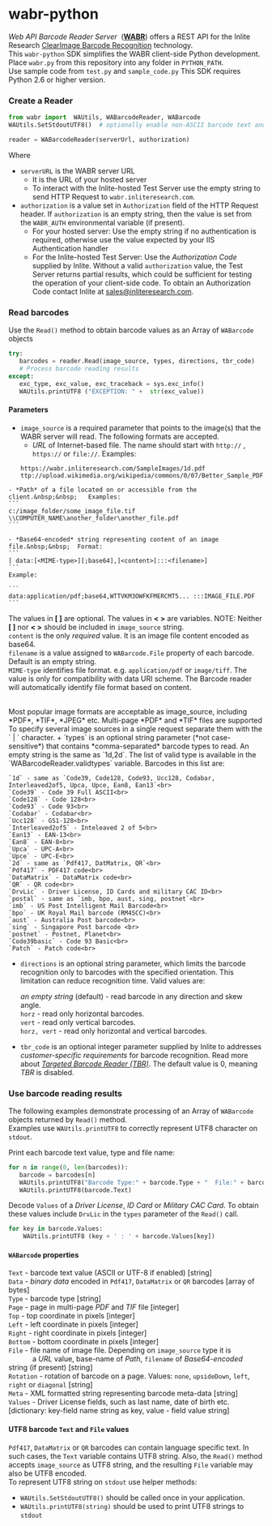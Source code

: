 # wabr-python

*Web API Barcode Reader Server* &nbsp;(**[WABR](http://how-to.inliteresearch.com/web-api-barcode-reader/)**) offers a REST API for the Inlite Research [ClearImage Barcode Recognition](http://www.inliteresearch.com/barcode-recognition-sdk.php) technology.  
This `wabr-python` SDK  simplifies the WABR client-side Python development.<br>  Place `wabr.py`  from this repository into any folder in `PYTHON_PATH`.<br> 
Use sample code from `test.py` and `sample_code.py`
This SDK requires Python 2.6 or higher version.

### Create a Reader
```python
from wabr import  WAUtils, WABarcodeReader, WABarcode
WAUtils.SetStdoutUTF8()  # optionally enable non-ASCII barcode text and file names

reader = WABarcodeReader(serverUrl, authorization)
```
Where
+ `serverURL` is the WABR server URL 
	+ It is the URL of your hosted server
	+ To interact with the Inlite-hosted Test Server use the empty string to send HTTP Request to `wabr.inliteresearch.com`.
+ `authorization` is a value set in `Authorization` field of the HTTP Request header. If `authorization` is an empty string, then the value is set from the `WABR_AUTH` environmental variable (if present).
	+ For your hosted server: Use the empty string if no authentication is required, otherwise use the value expected by your IIS Authentication handler
	+ For the Inlite-hosted Test Server: Use the  *Authorization Code* supplied by Inlite.  Without a valid `authorization` value, the Test Server returns partial results, which could be sufficient for testing the operation of your client-side code.  To obtain an Authorization Code contact Inlite at [sales@inliteresearch.com](mailto:sales@inliteresearch.com">sales@inliteresearch.com</a></span>).

### Read barcodes
Use the `Read()` method to obtain barcode values as an Array of `WABarcode` objects
```python
try:
   barcodes = reader.Read(image_source, types, directions, tbr_code)
   # Process barcode reading results
except:
   exc_type, exc_value, exc_traceback = sys.exc_info()
   WAUtils.printUTF8 ("EXCEPTION: " +  str(exc_value))  
``` 


#### Parameters
+ `image_source` is a required parameter that points to the image(s) that the WABR server will read. The following formats are accepted.
	- *URL* of Internet-based file. The name should start with `http://` , `https://` or `file://`.   Examples: 
    ```
    https://wabr.inliteresearch.com/SampleImages/1d.pdf
    ttp://upload.wikimedia.org/wikipedia/commons/0/07/Better_Sample_PDF417.png
    ```
<!-- end the list -->
	- *Path* of a file located on or accessible from the client.&nbsp;&nbsp;   Examples: 
    ```
    c:/image_folder/some_image_file.tif
    \\COMPUTER_NAME\another_folder\another_file.pdf
    ```
<!-- end the list -->
	- *Base64-encoded* string representing content of an image file.&nbsp;&nbsp;  Format:
	```
	[ data:[<MIME-type>][;base64],]<content>[:::<filename>]
	```
	Example: 
<!-- end the list -->	
	```
	data:application/pdf;base64,WTTVKM3OWFKFMERCMT5... :::IMAGE_FILE.PDF
	```
<!-- end the list -->	
The values in  **[ ]** are optional. The values in **< >** are variables. NOTE:  Neither **[ ]** nor  **< >** should be included in `image_source` string.<br>
`content` is the only *required* value. It is an image file content encoded as base64.<br>
`filename` is a value assigned to `WABarcode.File` property of each barcode.  Default is an empty string.<br>
`MIME-type` identifies file format. e.g. `application/pdf` or `image/tiff`.  The value is only for compatibility with data URI scheme.    The Barcode reader will automatically identify file format based on content.
 </div>
 <BR>Most popular image formats are acceptable as image_source, including *PDF*, *TIF*, *JPEG* etc.  Multi-page *PDF* and *TIF* files are supported<br>
To specify several image sources in a single request separate them with the ` | ` character. 
+ `types`  is an optional string parameter (*not case-sensitive*) that contains *comma-separated* barcode types to read.  An empty string is the same as `1d,2d`.  The list of valid type is available in the `WABarcodeReader.validtypes` variable.  Barcodes in this list are:

	`1d` - same as `Code39, Code128, Code93, Ucc128, Codabar, Interleaved2of5, Upca, Upce, Ean8, Ean13`<br>
	`Code39` - Code 39 Full ASCII<br>
	`Code128` - Code 128<br>
	`Code93` - Code 93<br>
	`Codabar` - Codabar<br>
	`Ucc128` - GS1-128<br>
	`Interleaved2of5` - Inteleaved 2 of 5<br>
	`Ean13` - EAN-13<br>
	`Ean8` - EAN-8<br>
	`Upca` - UPC-A<br>
	`Upce` - UPC-E<br>
	`2d` - same as `Pdf417, DatMatrix, QR`<br>
	`Pdf417` - PDF417 code<br>
	`DataMatrix` - DataMatrix code<br>
	`QR` - QR code<br>
	`DrvLic` - Driver License, ID Cards and military CAC ID<br>
	`postal` - same as `imb, bpo, aust, sing, postnet`<br>
	`imb` - US Post Intelligent Mail Barcode<br>
	`bpo` - UK Royal Mail barcode (RM4SCC)<br>
	`aust` - Australia Post barcode<br>
	`sing` - Singapore Post barcode <br>
	`postnet` - Postnet, Planet<br>
	`Code39basic` - Code 93 Basic<br>
	`Patch` - Patch code<br>

+ `directions`  is an optional string parameter, which limits the barcode recognition only to barcodes with the specified orientation. This limitation can reduce recognition time. Valid values are:

	*an empty string* (default) - read barcode in any direction and skew angle.<br>
	`horz` - read only horizontal barcodes.<br>
	`vert` - read only vertical barcodes.<br>
	`horz, vert` - read only horizontal and vertical barcodes.<br>


+ `tbr_code` is an optional integer parameter supplied by Inlite to addresses *customer-specific requirements* for barcode recognition.  Read more about [*Targeted Barcode Reader (TBR)*](http://how-to.inliteresearch.com/barcode-reading-howto/tbr/).  The default value is 0, meaning *TBR* is disabled.

### Use barcode reading results

The following examples demonstrate processing of an Array of `WABarcode` objects returned by `Read()` method.  
Examples use `WAUtils.printUTF8` to correctly represent UTF8 character on `stdout`.

Print each barcode text value, type and file name: 
```python
for n in range(0, len(barcodes)):
   barcode = barcodes[n]
   WAUtils.printUTF8("Barcode Type:" + barcode.Type + "  File:" + barcode.File)
   WAUtils.printUTF8(barcode.Text)
``` 

Decode `Values` of a *Driver License*, *ID Card* or *Military CAC Card*. To obtain these values include `DrvLic` in the `types` parameter of the `Read()` call.  
```python
for key in barcode.Values:
    WAUtils.printUTF8 (key + ' : ' + barcode.Values[key])
``` 

#### `WABarcode` properties

`Text` - barcode text value (ASCII or UTF-8 if enabled) [string]<br>
`Data` - *binary data* encoded in `Pdf417`, `DataMatrix` or `QR` barcodes [array of bytes]<br>
`Type` - barcode type [string]<br>
`Page` - page in multi-page *PDF* and *TIF* file [integer]<br>
`Top` - top coordinate in pixels [integer]<br>
`Left` - left coordinate in pixels [integer]<br>
`Right` - right coordinate in pixels [integer]<br>
`Bottom` - bottom coordinate in pixels [integer]<br>
`File` - file name of image file.  Depending on `image_source` type it is <br>&nbsp;&nbsp;&nbsp;&nbsp;&nbsp;&nbsp;&nbsp;&nbsp;&nbsp;&nbsp;&nbsp;&nbsp;a *URL* value, base-name of *Path*, `filename` of *Base64-encoded* string (if present) [string]<br>
`Rotation` - rotation of barcode on a page. Values: `none`, `upsideDown`, `left`, `right` or `diagonal` [string]<br>
`Meta` - XML formatted string representing barcode meta-data [string]<br>
`Values` - Driver License fields, such as last name, date of birth etc. [dictionary: key-field name string as key, value - field value string]<br>

#### UTF8  barcode `Text` and `File` values

 `Pdf417`, `DataMatrix` or `QR` barcodes can contain  language specific text.  In such cases, the `Text` variable contains UTF8 string.  Also, the `Read()` method accepts `image_source` as UTF8 string, and the resulting `File` variable may also be UTF8 encoded.<br>
To represent UTF8 string on `stdout` use helper methods:
- `WAUtils.SetStdoutUTF8()` should be called once in your application.
- `WAUtils.printUTF8(string)` should be used to print UTF8 strings to `stdout`
